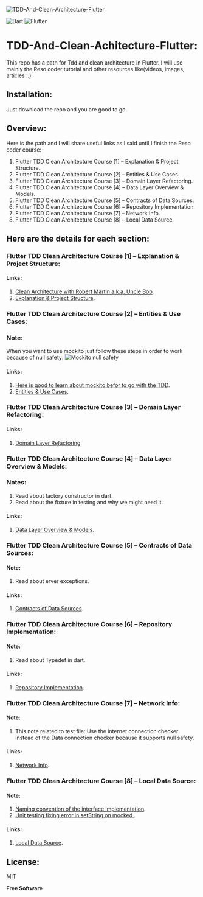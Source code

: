 ![TDD-And-Clean-Architecture-Flutter](https://user-images.githubusercontent.com/36957530/159905310-5bcb18c8-5ecf-40ee-9242-e79cb0a24902.png)

![Dart](https://img.shields.io/badge/dart-%230175C2.svg?style=for-the-badge&logo=dart&logoColor=white) 
![Flutter](https://img.shields.io/badge/Flutter-%2302569B.svg?style=for-the-badge&logo=Flutter&logoColor=white)

# TDD-And-Clean-Achitecture-Flutter:

This repo has a path for Tdd and clean architecture in Flutter.
I will use mainly the Reso coder tutorial and other resources like(videos, images, articles ..).

## Installation:

Just download the repo and you are good to go.

## Overview:

Here is the path and I will share useful links as I said until I finish the Reso coder course:

1. Flutter TDD Clean Architecture Course [1] – Explanation & Project Structure.
2. Flutter TDD Clean Architecture Course [2] – Entities & Use Cases.
3. Flutter TDD Clean Architecture Course [3] – Domain Layer Refactoring.
4. Flutter TDD Clean Architecture Course [4] – Data Layer Overview & Models.
5. Flutter TDD Clean Architecture Course [5] – Contracts of Data Sources.
6. Flutter TDD Clean Architecture Course [6] – Repository Implementation.
7. Flutter TDD Clean Architecture Course [7] – Network Info.
8. Flutter TDD Clean Architecture Course [8] – Local Data Source.


## Here are the details for each section:

### Flutter TDD Clean Architecture Course [1] – Explanation & Project Structure:
 
#### Links:
 1. [Clean Architecture with Robert Martin a.k.a. Uncle Bob](https://www.youtube.com/watch?v=ekBWizEpyvo&t=965s&ab_channel=OtavioLemos).
 2. [Explanation & Project Structure](https://resocoder.com/2019/08/27/flutter-tdd-clean-architecture-course-1-explanation-project-structure/).
 

###  Flutter TDD Clean Architecture Course [2] – Entities & Use Cases:

### Note:
   When you want to use mockito just follow these steps in order to work because of null safety:
  ![Mockito null safety](https://user-images.githubusercontent.com/36957530/160082918-4ffa29c2-5e2c-4dbb-bc94-689f6119871f.PNG)
 
#### Links:
 1. [Here is good to learn about mockito befor to go with the TDD](https://pub.dev/documentation/mockito/latest/).
 2. [Entities & Use Cases](https://resocoder.com/2019/08/29/flutter-tdd-clean-architecture-course-2-entities-use-cases/).
 
 
 
###  Flutter TDD Clean Architecture Course [3] – Domain Layer Refactoring:
 
#### Links:
 1. [Domain Layer Refactoring](https://resocoder.com/2019/09/02/flutter-tdd-clean-architecture-course-3-domain-layer-refactoring/).
 
 
### Flutter TDD Clean Architecture Course [4] – Data Layer Overview & Models:

### Notes:
 1. Read about factory constructor in dart.
 2. Read about the fixture in testing and why we might need it.

#### Links:
 1. [Data Layer Overview & Models](https://resocoder.com/2019/09/09/flutter-tdd-clean-architecture-course-4-data-layer-overview-models/).
 


### Flutter TDD Clean Architecture Course [5] – Contracts of Data Sources:

#### Note:
1. Read about erver exceptions.
 
#### Links:
 1. [Contracts of Data Sources](https://resocoder.com/2019/09/12/flutter-tdd-clean-architecture-course-5-contracts-of-data-sources/).


 
### Flutter TDD Clean Architecture Course [6] – Repository Implementation:

#### Note:
1. Read about Typedef in dart.
 
#### Links:
 1. [Repository Implementation](https://resocoder.com/2019/09/19/flutter-tdd-clean-architecture-course-6-repository-implementation/).


### Flutter TDD Clean Architecture Course [7] – Network Info:

#### Note:
1. This note related to test file:
   Use the internet connection checker instead of the Data connection checker because it supports null safety.

 
#### Links:
 1. [Network Info](https://resocoder.com/2019/09/23/flutter-tdd-clean-architecture-course-7-network-info/).


### Flutter TDD Clean Architecture Course [8] – Local Data Source:

#### Note:
1. [Naming convention of the interface implementation](https://octoperf.com/blog/2016/10/27/impl-classes-are-evil/#serviceimpl-is-a-common-practice).
2. [Unit testing fixing error in setString on mocked ](https://stackoverflow.com/questions/69514208/missing-stub-error-on-mockito-in-flutter-trying-to-use-setstring-on-mocked-shar).

 
#### Links:
 1. [Local Data Source](https://resocoder.com/2019/09/26/flutter-tdd-clean-architecture-course-8-local-data-source/).
 
## License:

MIT

**Free Software**
